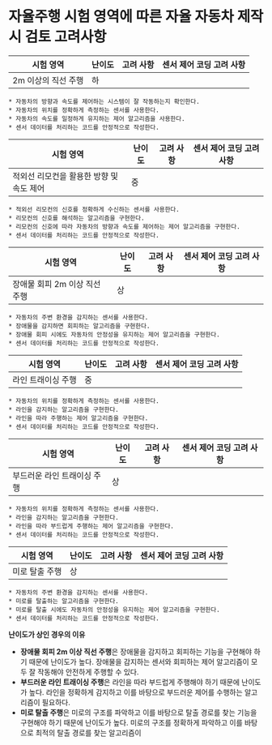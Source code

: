 # 자율주행 시험 영역에 따른 자율 자동차 제작시 검토 고려사항

| 시험 영역 | 난이도 | 고려 사항 | 센서 제어 코딩 고려 사항 |
|---|---|---|---|
| 2m 이상의 직선 주행 | 하 |
    * 자동차의 방향과 속도를 제어하는 시스템이 잘 작동하는지 확인한다.
    * 자동차의 위치를 정확하게 측정하는 센서를 사용한다.
    * 자동차의 속도를 일정하게 유지하는 제어 알고리즘을 사용한다.
    * 센서 데이터를 처리하는 코드를 안정적으로 작성한다.

| 시험 영역 | 난이도 | 고려 사항 | 센서 제어 코딩 고려 사항 |
|---|---|---|---|
| 적외선 리모컨을 활용한 방향 및 속도 제어 | 중 |
    * 적외선 리모컨의 신호를 정확하게 수신하는 센서를 사용한다.
    * 리모컨의 신호를 해석하는 알고리즘을 구현한다.
    * 리모컨의 신호에 따라 자동차의 방향과 속도를 제어하는 제어 알고리즘을 구현한다.
    * 센서 데이터를 처리하는 코드를 안정적으로 작성한다.

| 시험 영역 | 난이도 | 고려 사항 | 센서 제어 코딩 고려 사항 |
|---|---|---|---|
| 장애물 회피 2m 이상 직선 주행 | 상 |
    * 자동차의 주변 환경을 감지하는 센서를 사용한다.
    * 장애물을 감지하면 회피하는 알고리즘을 구현한다.
    * 장애물 회피 시에도 자동차의 안정성을 유지하는 제어 알고리즘을 구현한다.
    * 센서 데이터를 처리하는 코드를 안정적으로 작성한다.

| 시험 영역 | 난이도 | 고려 사항 | 센서 제어 코딩 고려 사항 |
|---|---|---|---|
| 라인 트래이싱 주행 | 중 |
    * 자동차의 위치를 정확하게 측정하는 센서를 사용한다.
    * 라인을 감지하는 알고리즘을 구현한다.
    * 라인을 따라 주행하는 제어 알고리즘을 구현한다.
    * 센서 데이터를 처리하는 코드를 안정적으로 작성한다.

| 시험 영역 | 난이도 | 고려 사항 | 센서 제어 코딩 고려 사항 |
|---|---|---|---|
| 부드러운 라인 트래이싱 주행 | 상 |
    * 자동차의 위치를 정확하게 측정하는 센서를 사용한다.
    * 라인을 감지하는 알고리즘을 구현한다.
    * 라인을 따라 부드럽게 주행하는 제어 알고리즘을 구현한다.
    * 센서 데이터를 처리하는 코드를 안정적으로 작성한다.

| 시험 영역 | 난이도 | 고려 사항 | 센서 제어 코딩 고려 사항 |
|---|---|---|---|
| 미로 탈출 주행 | 상 |
    * 자동차의 주변 환경을 감지하는 센서를 사용한다.
    * 미로를 탈출하는 알고리즘을 구현한다.
    * 미로를 탈출 시에도 자동차의 안정성을 유지하는 제어 알고리즘을 구현한다.
    * 센서 데이터를 처리하는 코드를 안정적으로 작성한다.

**난이도가 상인 경우의 이유**

* **장애물 회피 2m 이상 직선 주행**은 장애물을 감지하고 회피하는 기능을 구현해야 하기 때문에 난이도가 높다. 장애물을 감지하는 센서와 회피하는 제어 알고리즘이 모두 잘 작동해야 안전하게 주행할 수 있다.
* **부드러운 라인 트래이싱 주행**은 라인을 따라 부드럽게 주행해야 하기 때문에 난이도가 높다. 라인을 정확하게 감지하고 이를 바탕으로 부드러운 제어를 수행하는 알고리즘이 필요하다.
* **미로 탈출 주행**은 미로의 구조를 파악하고 이를 바탕으로 탈출 경로를 찾는 기능을 구현해야 하기 때문에 난이도가 높다. 미로의 구조를 정확하게 파악하고 이를 바탕으로 최적의 탈출 경로를 찾는 알고리즘이
